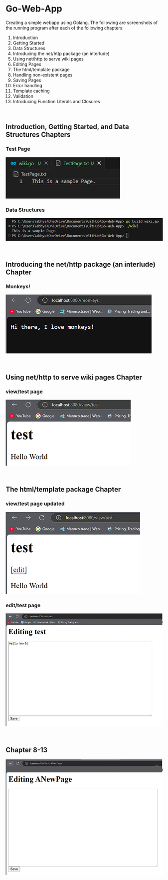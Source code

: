 # Go-Web-App

Creating a simple webapp using Golang. The following are screenshots of the running program after each of the following chapters:
1. Introduction
2. Getting Started
3. Data Structures
4. Introducing the net/http package (an interlude)
5. Using net/http to serve wiki pages
6. Editing Pages
7. The html/template package
8. Handling non-existent pages
9. Saving Pages
10. Error handling
11. Template caching
12. Validation
13. Introducing Function Literals and Closures

<br>

## Introduction, Getting Started, and Data Structures Chapters
### Test Page
![screenshot](./testpage1.png)

### Data Structures
![screenshot](./datastructures.png)

<br>

## Introducing the net/http package (an interlude) Chapter
### Monkeys!
![screenshot](./ilovemonkeys.png)

<br>

## Using net/http to serve wiki pages Chapter
### view/test page
![screenshot](./view-test.png)

<br>

## The html/template package Chapter
### view/test page updated
![screenshot](./view-test2.png)

### edit/test page
![screenshot](./edit-test.png)

<br>

## Chapter 8-13
![screenshot](./anewpage.png)

